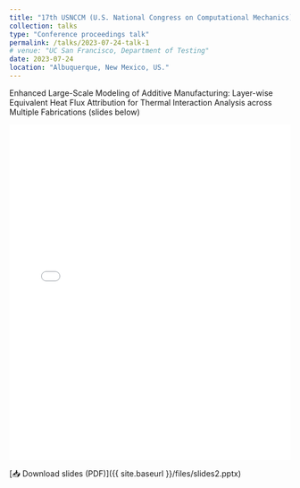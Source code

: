 ```yaml
---
title: "17th USNCCM (U.S. National Congress on Computational Mechanics)"
collection: talks
type: "Conference proceedings talk"
permalink: /talks/2023-07-24-talk-1
# venue: "UC San Francisco, Department of Testing"
date: 2023-07-24
location: "Albuquerque, New Mexico, US."
---
```


Enhanced Large-Scale Modeling of Additive Manufacturing: Layer-wise Equivalent Heat Flux Attribution for Thermal Interaction Analysis across Multiple Fabrications (slides below)

<iframe 
  src="{{ site.baseurl }}/files/slides2.pdf" 
  width="100%" 
  height="600px" 
  style="border: none;">
</iframe>

[📥 Download slides (PDF)]({{ site.baseurl }}/files/slides2.pptx)